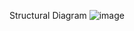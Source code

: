 Structural Diagram
![image](https://user-images.githubusercontent.com/101697179/164642815-73565b25-437e-4857-9bff-c0da02204233.png)
